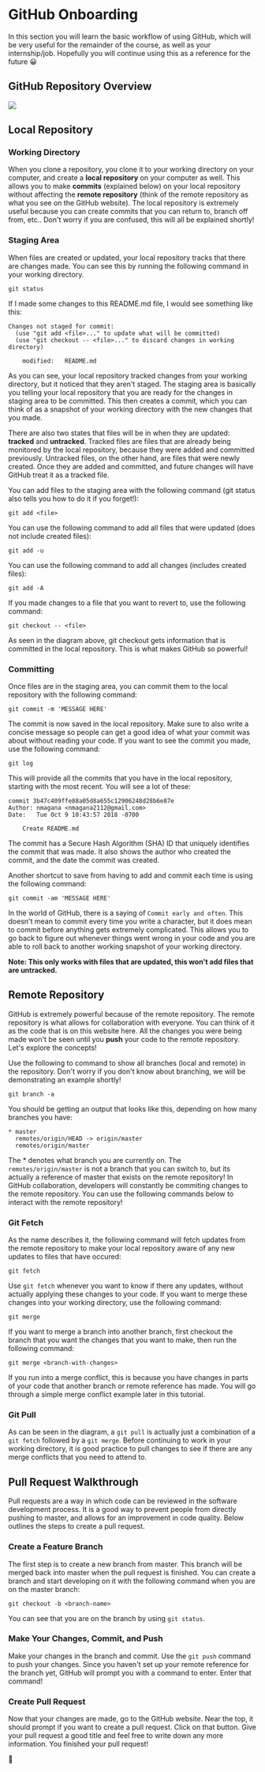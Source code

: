 # GitHub Onboarding

In this section you will learn the basic workflow of using GitHub, which will be very useful for the remainder of the course, as well as your internship/job. Hopefully you will continue using this as a reference for the future 😀

## GitHub Repository Overview

![](https://i.stack.imgur.com/UvZ0M.png)

## Local Repository

### Working Directory

When you clone a repository, you clone it to your working directory on your computer, and create a **local repository** on your computer as well. This allows you to make **commits** (explained below) on your local repository without affecting the **remote repository** (think of the remote repository as what you see on the GitHub website). The local repository is extremely useful because you can create commits that you can return to, branch off from, etc.. Don't worry if you are confused, this will all be explained shortly! 

### Staging Area

When files are created or updated, your local repository tracks that there are changes made. You can see this by running the following command in your working directory. 

```
git status
```

If I made some changes to this README.md file, I would see something like this:
```
Changes not staged for commit:
  (use "git add <file>..." to update what will be committed)
  (use "git checkout -- <file>..." to discard changes in working directory)

	modified:   README.md
```

As you can see, your local repository tracked changes from your working directory, but it noticed that they aren't staged. The staging area is basically you telling your local repository that you are ready for the changes in staging area to be committed. This then creates a commit, which you can think of as a snapshot of your working directory with the new changes that you made. 

There are also two states that files will be in when they are updated: **tracked** and **untracked**. Tracked files are files that are already being monitored by the local repository, because they were added and committed previously. Untracked files, on the other hand, are files that were newly created. Once they are added and committed, and future changes will have GitHub treat it as a tracked file.


You can add files to the staging area with the following command (git status also tells you how to do it if you forget!):

```
git add <file>
```

You can use the following command to add all files that were updated (does not include created files):

```
git add -u
```

You can use the following command to add all changes (includes created files):

```
git add -A
```

If you made changes to a file that you want to revert to, use the following command:

```
git checkout -- <file>
```

As seen in the diagram above, git checkout gets information that is committed in the local repository. This is what makes GitHub so powerful!

### Committing

Once files are in the staging area, you can commit them to the local repository with the following command:

```
git commit -m 'MESSAGE HERE'
```

The commit is now saved in the local repository. Make sure to also write a concise message so people can get a good idea of what your commit was about without reading your code. If you want to see the commit you made, use the following command:

```
git log
```

This will provide all the commits that you have in the local repository, starting with the most recent. You will see a lot of these:

```
commit 3b47c409ffe88a05d8a655c12906248d28b6e87e
Author: nmagana <nmagana2112@gmail.com>
Date:   Tue Oct 9 10:43:57 2018 -0700

    Create README.md
```

The commit has a Secure Hash Algorithm (SHA) ID that uniquely identifies the commit that was made. It also shows the author who created the commit, and the date the commit was created.

Another shortcut to save from having to add and commit each time is using the following command:

```
git commit -am 'MESSAGE HERE'
```

In the world of GitHub, there is a saying of `Commit early and often`. This doesn't mean to commit every time you write a character, but it does mean to commit before anything gets extremely complicated. This allows you to go back to figure out whenever things went wrong in your code and you are able to roll back to another working snapshot of your working directory.

**Note: This only works with files that are updated, this won't add files that are untracked.**

## Remote Repository

GitHub is extremely powerful because of the remote repository. The remote repository is what allows for collaboration with everyone. You can think of it as the code that is on this website here. All the changes you were being made won't be seen until you **push** your code to the remote repository. Let's explore the concepts! 

Use the following to command to show all branches (local and remote) in the repository. Don't worry if you don't know about branching, we will be demonstrating an example shortly!

```
git branch -a
```

You should be getting an output that looks like this, depending on how many branches you have:

```
* master
  remotes/origin/HEAD -> origin/master
  remotes/origin/master
```

The * denotes what branch you are currently on. The `remotes/origin/master` is not a branch that you can switch to, but its actually a reference of master that exists on the remote repository! In GitHub collaboration, developers will constantly be  commiting changes to the remote repository. You can use the following commands below to interact with the remote repository!

### Git Fetch

As the name describes it, the following command will fetch updates from the remote repository to make your local repository aware of any new updates to files that have occured:

```
git fetch
```

Use `git fetch` whenever you want to know if there any updates, without actually applying these changes to your code. If you want to merge these changes into your working directory, use the following command:

```
git merge 
```

If you want to merge a branch into another branch, first checkout the branch that you want the changes that you want to make, then run the following command:

```
git merge <branch-with-changes>
```

If you run into a merge conflict, this is because you have changes in parts of your code that another branch or remote reference has made. You will go through a simple merge conflict example later in this tutorial. 

### Git Pull

As can be seen in the diagram, a `git pull` is actually just a combination of a `git fetch` followed by a `git merge`. Before continuing to work in your working directory, it is good practice to pull changes to see if there are any merge conflicts that you need to attend to.

## Pull Request Walkthrough

Pull requests are a way in which code can be reviewed in the software development process. It is a good way to prevent people from directly pushing to master, and allows for an improvement in code quality. Below outlines the steps to create a pull request.

### Create a Feature Branch

The first step is to create a new branch from master. This branch will be merged back into master when the pull request is finished. You can create a branch and start developing on it with the following command when you are on the master branch:

```
git checkout -b <branch-name>
```

You can see that you are on the branch by using `git status`.

### Make Your Changes, Commit, and Push

Make your changes in the branch and commit. Use the `git push` command to push your changes. Since you haven't set up your remote reference for the branch yet, GitHub will prompt you with a command to enter. Enter that command! 

### Create Pull Request

Now that your changes are made, go to the GitHub website. Near the top, it should prompt if you want to create a pull request. Click on that button. Give your pull request a good title and feel free to write down any more information. You finished your pull request!

<Leila> <insert-emoji>
<Omar> 👻


